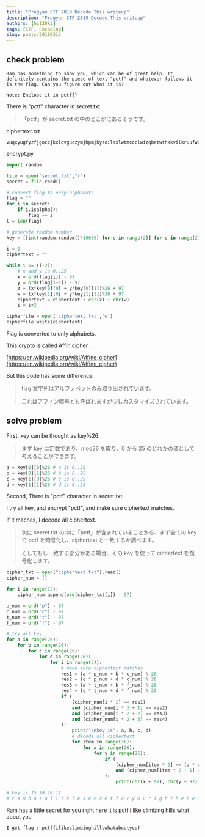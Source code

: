 ```yaml
---
title: "Pragyan CTF 2019 Decode This writeup"
description: "Pragyan CTF 2019 Decode This writeup"
authors: [hi120ki]
tags: [CTF, Encoding]
slug: posts/20190313
---
```


## check problem

```
Ram has something to show you, which can be of great help. It definitely contains the piece of text "pctf" and whatever follows it is the flag. Can you figure out what it is?

Note: Enclose it in pctf{}
```

There is "pctf" character in secret.txt.

<!-- truncate -->

> 「pctf」が secret.txt の中のどこかにあるそうです。

ciphertext.txt

```
vuqxyugfyzfjgoccjkxlqvguczymjhpmjkyzoilsxlwtmccclwizqbetwthkkvilkruufwuu
```

encrypt.py

```python
import random

file = open("secret.txt","r")
secret = file.read()

# convert flag to only alphabets
flag = ""
for i in secret:
    if i.isalpha():
        flag += i
l = len(flag)

# generate random number
key = [[int(random.random()*10000) for e in range(2)] for e in range(2)]

i = 0
ciphertext = ""

while i <= (l-2):
    # x and y is 0..25
    x = ord(flag[i]) - 97
    y = ord(flag[i+1]) - 97
    z = (x*key[0][0] + y*key[0][1])%26 + 97
    w = (x*key[1][0] + y*key[1][1])%26 + 97
    ciphertext = ciphertext + chr(z) + chr(w)
    i = i+2

cipherfile = open('ciphertext.txt','w')
cipherfile.write(ciphertext)
```

Flag is converted to only alphabets.

This crypto is called Affin cipher.

[https://en.wikipedia.org/wiki/Affine_cipher](https://en.wikipedia.org/wiki/Affine_cipher)

But this code has some difference.

> flag 文字列はアルファベットのみ取り出されています。
>
> これはアフィン暗号とも呼ばれますが少しカスタマイズされています。

## solve problem

First, key can be thought as key%26.

> まず key は定数であり、mod26 を取り、0 から 25 のどれかの値として考えることができます。

```python
a = key[0][0]%26 # a is 0..25
b = key[0][1]%26 # b is 0..25
c = key[1][0]%26 # c is 0..25
d = key[1][1]%26 # d is 0..25
```

Second, There is "pctf" character in secret.txt.

I try all key, and encrypt "pctf", and make sure ciphertext matches.

If it maches, I decode all ciphertext.

> 次に secret.txt の中に「pctf」が含まれていることから、まず全ての key で pctf を暗号化し、ciphertext と一致するか調べます。
>
> そしてもし一致する部分がある場合、その key を使って ciphertext を復号化します。

```python
cipher_txt = open("ciphertext.txt").read()
cipher_num = []

for i in range(72):
    cipher_num.append(ord(cipher_txt[i]) - 97)

p_num = ord("p") - 97
c_num = ord("c") - 97
t_num = ord("t") - 97
f_num = ord("f") - 97

# try all key
for a in range(26):
    for b in range(26):
        for c in range(26):
            for d in range(26):
                for i in range(34):
                    # make sure ciphertext matches
                    res1 = (a * p_num + b * c_num) % 26
                    res2 = (c * p_num + d * c_num) % 26
                    res3 = (a * t_num + b * f_num) % 26
                    res4 = (c * t_num + d * f_num) % 26
                    if (
                        (cipher_num[i * 2] == res1)
                        and (cipher_num[i * 2 + 1] == res2)
                        and (cipher_num[i * 2 + 2] == res3)
                        and (cipher_num[i * 2 + 3] == res4)
                    ):
                        print("\nkey is", a, b, c, d)
                        # decode all ciphertext
                        for item in range(36):
                            for x in range(26):
                                for y in range(26):
                                    if (
                                        (cipher_num[item * 2] == (a * x + b * y) % 26)
                                        and (cipher_num[item * 2 + 1] == (c * x + d * y) % 26)
                                    ):
                                        print(chr(x + 97), chr(y + 97), end=" ")

# key is 15 10 18 17
# r a m h a s a l i t t l e s e c r e t f o r y o u r i g h t h e r e i t i s p c t f i l i k e c l i m b i n g h i l l s w h a t a b o u t y o u
```

Ram has a little secret for you right here it is pctf i like climbing hills what about you

```
I get flag : pctf{ilikeclimbinghillswhataboutyou}
```
